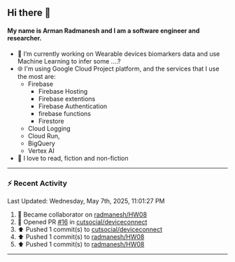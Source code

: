 ## Hi there 👋

#### My name is Arman Radmanesh and I am a software engineer and researcher.

- 🔭 I’m currently working on Wearable devices biomarkers data and use Machine Learning to infer some ....?
- 🌐 I'm using Google Cloud Project platform, and the services that I use the most are:
  - Firebase
     - Firebase Hosting
     - Firebase extentions 
     - Firebase Authentication
     - firebase functions
     - Firestore
  - Cloud Logging
  - Cloud Run,
  - BigQuery
  - Vertex AI
- 📖 I love to read, fiction and non-fiction

---

### :zap: Recent Activity

<!--START_SECTION:activity-->
<!--END_SECTION:activity-->

<!--RECENT_ACTIVITY:last_update-->
Last Updated: Wednesday, May 7th, 2025, 11:01:27 PM
<!--RECENT_ACTIVITY:last_update_end-->

<!--RECENT_ACTIVITY:start-->
1. 🤝 Became collaborator on [radmanesh/HW08](https://github.com/radmanesh/HW08)
2. 💪 Opened PR [#16](https://github.com/cutsocial/deviceconnect/pull/16) in [cutsocial/deviceconnect](https://github.com/cutsocial/deviceconnect)
3. ⬆️ Pushed 1 commit(s) to [cutsocial/deviceconnect](https://github.com/cutsocial/deviceconnect)
4. ⬆️ Pushed 1 commit(s) to [radmanesh/HW08](https://github.com/radmanesh/HW08)
5. ⬆️ Pushed 1 commit(s) to [radmanesh/HW08](https://github.com/radmanesh/HW08)
<!--RECENT_ACTIVITY:end-->

---

<!--
**radmanesh/radmanesh** is a ✨ _special_ ✨ repository because its `README.md` (this file) appears on your GitHub profile.

Here are some ideas to get you started:

- 🔭 I’m currently working on ...
- 🌱 I’m currently learning ...
- 👯 I’m looking to collaborate on ...
- 🤔 I’m looking for help with ...
- 💬 Ask me about ...
- 📫 How to reach me: ...
- 😄 Pronouns: ...
- ⚡ Fun fact: ...
-->
